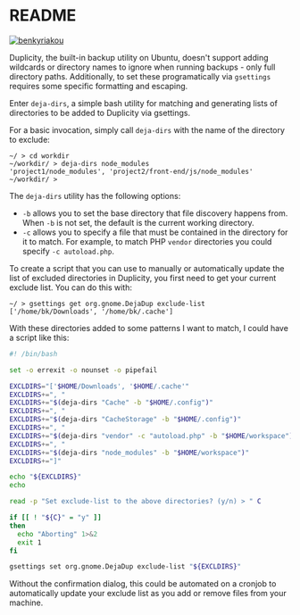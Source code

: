 # README

[![benkyriakou](https://circleci.com/gh/benkyriakou/deja-utils.svg?style=shield)](https://app.circleci.com/pipelines/github/benkyriakou/deja-utils)


Duplicity, the built-in backup utility on Ubuntu, doesn't support adding wildcards or directory names to ignore when running backups - only full directory paths. Additionally, to set these programatically via `gsettings` requires some specific formatting and escaping.

Enter `deja-dirs`, a simple bash utility for matching and generating lists of directories to be added to Duplicity via gsettings.

For a basic invocation, simply call `deja-dirs` with the name of the directory to exclude:

```
~/ > cd workdir
~/workdir/ > deja-dirs node_modules
'project1/node_modules', 'project2/front-end/js/node_modules'
~/workdir/ >
```

The `deja-dirs` utility has the following options:

- `-b` allows you to set the base directory that file discovery happens from. When `-b` is not set, the default is the current working directory.
- `-c` allows you to specify a file that must be contained in the directory for it to match. For example, to match PHP `vendor` directories you could specify `-c autoload.php`.

To create a script that you can use to manually or automatically update the list of excluded directories in Duplicity, you first need to get your current exclude list. You can do this with:

```
~/ > gsettings get org.gnome.DejaDup exclude-list
['/home/bk/Downloads', '/home/bk/.cache']
```

With these directories added to some patterns I want to match, I could have a script like this:

```bash
#! /bin/bash

set -o errexit -o nounset -o pipefail

EXCLDIRS="['$HOME/Downloads', '$HOME/.cache'"
EXCLDIRS+=", "
EXCLDIRS+="$(deja-dirs "Cache" -b "$HOME/.config")"
EXCLDIRS+=", "
EXCLDIRS+="$(deja-dirs "CacheStorage" -b "$HOME/.config")"
EXCLDIRS+=", "
EXCLDIRS+="$(deja-dirs "vendor" -c "autoload.php" -b "$HOME/workspace")"
EXCLDIRS+=", "
EXCLDIRS+="$(deja-dirs "node_modules" -b "$HOME/workspace")"
EXCLDIRS+="]"

echo "${EXCLDIRS}"
echo

read -p "Set exclude-list to the above directories? (y/n) > " C

if [[ ! "${C}" = "y" ]]
then
  echo "Aborting" 1>&2
  exit 1
fi

gsettings set org.gnome.DejaDup exclude-list "${EXCLDIRS}"
```

Without the confirmation dialog, this could be automated on a cronjob to automatically update your exclude list as you add or remove files from your machine.
